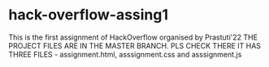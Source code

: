 # hack-overflow-assing1
This is the first assignment of HackOverflow organised by Prastuti'22
THE PROJECT FILES ARE IN THE MASTER BRANCH. PLS CHECK THERE
IT HAS THREE FILES - assignment.html, asssignment.css and asssignment.js
